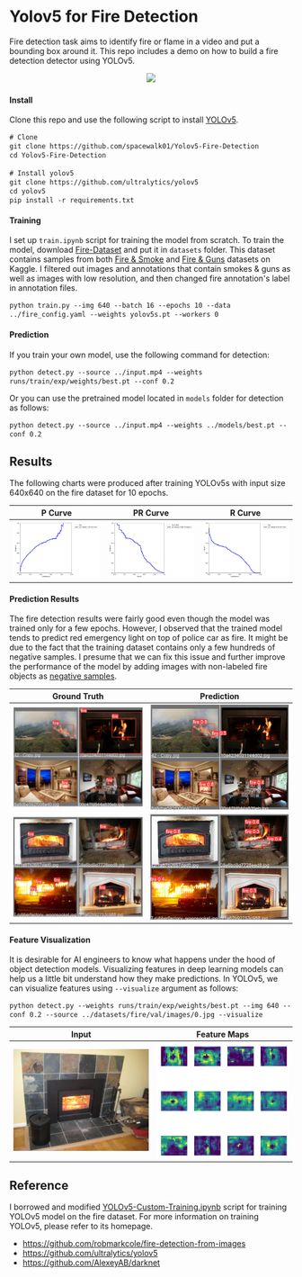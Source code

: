 # Yolov5 for Fire Detection
Fire detection task aims to identify fire or flame in a video and put a bounding box around it. This repo includes a demo on how to build a fire detection detector using YOLOv5. 

<p align="center">
  <img src="results/result.gif" />
</p>

#### Install
Clone this repo and use the following script to install [YOLOv5](https://github.com/ultralytics/yolov5). 
```
# Clone
git clone https://github.com/spacewalk01/Yolov5-Fire-Detection
cd Yolov5-Fire-Detection

# Install yolov5
git clone https://github.com/ultralytics/yolov5  
cd yolov5
pip install -r requirements.txt
```


#### Training
I set up ```train.ipynb``` script for training the model from scratch. To train the model, download [Fire-Dataset](https://mega.nz/file/MgVhQSoS#kOcuJFezOwU_9F46GZ1KJnX1STNny-tlD5oaJ9Hv0gY) and put it in ```datasets``` folder. This dataset contains samples from both [Fire & Smoke](https://www.kaggle.com/dataclusterlabs/fire-and-smoke-dataset) and [Fire & Guns](https://www.kaggle.com/atulyakumar98/fire-and-gun-dataset) datasets on Kaggle. I filtered out images and annotations that contain smokes & guns as well as images with low resolution, and then changed fire annotation's label in annotation files.
```
python train.py --img 640 --batch 16 --epochs 10 --data ../fire_config.yaml --weights yolov5s.pt --workers 0
```
#### Prediction
If you train your own model, use the following command for detection:
```
python detect.py --source ../input.mp4 --weights runs/train/exp/weights/best.pt --conf 0.2
```
Or you can use the pretrained model located in ```models``` folder for detection as follows:
```
python detect.py --source ../input.mp4 --weights ../models/best.pt --conf 0.2
```

## Results
The following charts were produced after training YOLOv5s with input size 640x640 on the fire dataset for 10 epochs.

| P Curve | PR Curve | R Curve |
| :-: | :-: | :-: |
| ![](results/P_curve.png) | ![](results/PR_curve.png) | ![](results/R_curve.png) |

#### Prediction Results
The fire detection results were fairly good even though the model was trained only for a few epochs. However, I observed that the trained model tends to predict red emergency light on top of police car as fire. It might be due to the fact that the training dataset contains only a few hundreds of negative samples. I presume that we can fix this issue and further improve the performance of the model by adding images with non-labeled fire objects as [negative samples](https://github.com/AlexeyAB/darknet). 

| Ground Truth | Prediction | 
| :-: | :-: |
| ![](results/val_batch2_labels_1.jpg) | ![](results/val_batch2_pred_1.jpg) |
| ![](results/val_batch2_labels_2.jpg) | ![](results/val_batch2_pred_2.jpg) | 

#### Feature Visualization
It is desirable for AI engineers to know what happens under the hood of object detection models. Visualizing features in deep learning models can help us a little bit understand how they make predictions. In YOLOv5, we can visualize features using ```--visualize``` argument as follows:

```
python detect.py --weights runs/train/exp/weights/best.pt --img 640 --conf 0.2 --source ../datasets/fire/val/images/0.jpg --visualize
```

| Input | Feature Maps | 
| :-: | :-: |
| ![](results/004dec94c5de631f.jpg) | ![](results/stage23_C3_features.png) |

## Reference
I borrowed and modified [YOLOv5-Custom-Training.ipynb](https://github.com/ultralytics/yolov5/wiki/Train-Custom-Data) script for training YOLOv5 model on the fire dataset. For more information on training YOLOv5, please refer to its homepage.
* https://github.com/robmarkcole/fire-detection-from-images
* https://github.com/ultralytics/yolov5
* https://github.com/AlexeyAB/darknet
